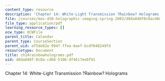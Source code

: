 ```yaml
---
content_type: resource
description: 'Chapter 14: White-Light Transmission ?Rainbow? Holograms'
file: /courses/mas-450-holographic-imaging-spring-2003/d8da840f0c0acd685106df4617eebf91_ch14rainbowholograms.pdf
file_type: application/pdf
learning_resource_types: []
ocw_type: OCWFile
parent_title: Calendar
parent_type: CourseSection
parent_uid: ef5de82e-994f-ffea-6aef-bcdf048249fd
resourcetype: Document
title: ch14rainbowholograms.pdf
uid: d8da840f-0c0a-cd68-5106-df4617eebf91
---
```

Chapter 14: White-Light Transmission ?Rainbow? Holograms

